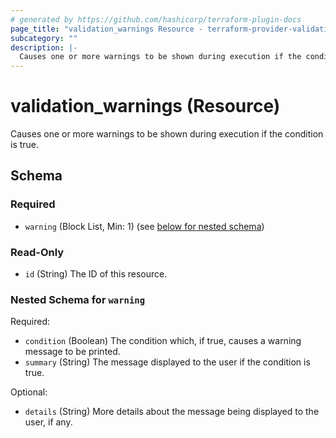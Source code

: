 ```yaml
---
# generated by https://github.com/hashicorp/terraform-plugin-docs
page_title: "validation_warnings Resource - terraform-provider-validation"
subcategory: ""
description: |-
  Causes one or more warnings to be shown during execution if the condition is true.
---
```


# validation_warnings (Resource)

Causes one or more warnings to be shown during execution if the condition is true.



<!-- schema generated by tfplugindocs -->
## Schema

### Required

- `warning` (Block List, Min: 1) (see [below for nested schema](#nestedblock--warning))

### Read-Only

- `id` (String) The ID of this resource.

<a id="nestedblock--warning"></a>
### Nested Schema for `warning`

Required:

- `condition` (Boolean) The condition which, if true, causes a warning message to be printed.
- `summary` (String) The message displayed to the user if the condition is true.

Optional:

- `details` (String) More details about the message being displayed to the user, if any.
